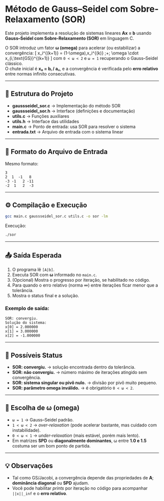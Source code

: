 # Método de Gauss–Seidel com Sobre-Relaxamento (SOR)

Este projeto implementa a resolução de sistemas lineares **Ax = b** usando **Gauss–Seidel com Sobre-Relaxamento (SOR)** em linguagem C.

O SOR introduz um fator **ω (omega)** para acelerar (ou estabilizar) a convergência:
\[
x_i^{(k+1)} = (1-\omega)\,x_i^{(k)} \;+\; \omega \cdot x_{i,\text{GS}}^{(k+1)}
\]
com `0 < ω < 2` e `ω = 1` recuperando o Gauss–Seidel clássico.  
O chute inicial é **x₀ = bᵢ / aᵢᵢ**, e a convergência é verificada pelo **erro relativo** entre normas infinito consecutivas.

---

## 📂 Estrutura do Projeto

- **gaussseidel_sor.c** → Implementação do método SOR  
- **gaussseidel_sor.h** → Interface (definições e documentação)  
- **utils.c** → Funções auxiliares  
- **utils.h** → Interface das utilidades  
- **main.c** → Ponto de entrada: usa SOR para resolver o sistema  
- **entrada.txt** → Arquivo de entrada com o sistema linear  

---

## 📌 Formato do Arquivo de Entrada

Mesmo formato:

```
3
2  1  -1   8
-3 -1   2 -11
-2  1   2  -3
```

---

## ⚙️ Compilação e Execução

```bash
gcc main.c gaussseidel_sor.c utils.c -o sor -lm
```

Execução:

```bash
./sor
```

---

## 📤 Saída Esperada

1. O programa lê `[A|b]`.  
2. Executa SOR com **ω** informado no `main.c`.  
3. (Opcional) Mostra o progresso por iteração, se habilitado no código.  
4. Para quando o erro relativo (norma ∞) entre iterações ficar menor que a tolerância.  
5. Mostra o status final e a solução.

### Exemplo de saída:

```
SOR: convergiu.
Solução do sistema:
x[0] = 2.000000
x[1] = 3.000000
x[2] = -1.000000
```

---

## 🚩 Possíveis Status

- **SOR: convergiu.** → solução encontrada dentro da tolerância.  
- **SOR: não convergiu.** → número máximo de iterações atingido sem convergência.  
- **SOR: sistema singular ou pivô nulo.** → divisão por pivô muito pequeno.  
- **SOR: parâmetro omega inválido.** → é obrigatório `0 < ω < 2`.

---

## 🎯 Escolha de ω (omega)

- `ω = 1` → Gauss–Seidel padrão.  
- `1 < ω < 2` → *over-relaxation* (pode acelerar bastante, mas cuidado com instabilidade).  
- `0 < ω < 1` → *under-relaxation* (mais estável, porém mais lento).  
- Em matrizes **SPD** ou **diagonalmente dominantes**, ω entre **1.0 e 1.5** costuma ser um bom ponto de partida.

---

## 💡 Observações

- Tal como GS/Jacobi, a convergência depende das propriedades de **A**; **dominância diagonal** ou **SPD** ajudam.  
- Você pode habilitar *prints* por iteração no código para acompanhar `||x||_inf` e o **erro relativo**.  
